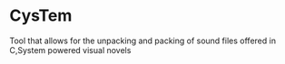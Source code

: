 # CysTem
Tool that allows for the unpacking and packing of sound files offered in C,System powered visual novels
